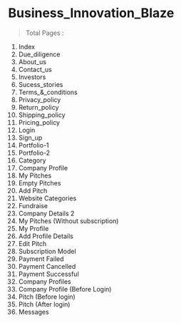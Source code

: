 # Business_Innovation_Blaze

> Total Pages :

1. Index
2. Due_diligence
3. About_us
4. Contact_us
5. Investors
6. Sucess_stories
7. Terms_&_conditions
8. Privacy_policy
9. Return_policy
10. Shipping_policy
11. Pricing_policy
12. Login
13. Sign_up
14. Portfolio-1
15. Portfolio-2
16. Category
17. Company Profile
18. My Pitches
19. Empty Pitches
20. Add Pitch
21. Website Categories
22. Fundraise
23. Company Details 2
24. My Pitches (Without subscription)
25. My Profile
26. Add Profile Details
27. Edit Pitch
28. Subscription Model
29. Payment Failed
30. Payment Cancelled
31. Payment Successful
32. Company Profiles
33. Company Profile (Before Login)
34. Pitch (Before login)
35. Pitch (After login)
36. Messages